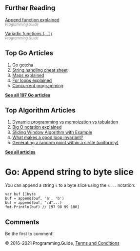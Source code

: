 <span class="underline"></span>

<span class="underline"></span>

Further Reading
---------------

[Append function explained](append-explained.html)  
<span style="color: grey; font-style: italic; font-size: smaller">Programming.Guide</span>

[Variadic functions (...T)](variadic-function.html)  
<span style="color: grey; font-style: italic; font-size: smaller">Programming.Guide</span>

Top Go Articles
---------------

1.  [Go gotcha](go-gotcha.html)
2.  [String handling cheat sheet](string-functions-reference-cheat-sheet.html)
3.  [Maps explained](maps-explained.html)
4.  [For loops explained](for-loop.html)
5.  [Concurrent programming](go-concurrency-tutorial.html)

[**See all 197 Go articles**](index.html)

<span class="underline"></span>

Top Algorithm Articles
----------------------

1.  [Dynamic programming vs memoization vs tabulation](../dynamic-programming-vs-memoization-vs-tabulation.html)
2.  [Big O notation explained](../big-o-notation-explained.html)
3.  [Sliding Window Algorithm with Example](../sliding-window-example.html)
4.  [What makes a good loop invariant?](../what-makes-a-good-loop-invariant.html)
5.  [Generating a random point within a circle (uniformly)](../random-point-within-circle.html)

[**See all articles**](../index.html)

Go: Append string to byte slice
===============================

You can append a string `s` to a byte slice using the `s...` notation:

    var buf []byte
    buf = append(buf, 'a', 'b')
    buf = append(buf, "cd"...)
    fmt.Println(buf) // [97 98 99 100]

Comments
--------

Be the first to comment!

© 2016–2021 Programming.Guide, [Terms and Conditions](../terms-and-conditions.html)
